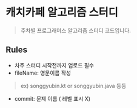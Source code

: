 # 캐치카페 알고리즘 스터디

> 주차별 프로그래머스 알고리즘 스터디 코드입니다.

## Rules
* 차주 스터디 시작전까지 업로드 필수
* fileName: 영문이름 작성
> ex) songgyubin.kt  or songgyubin.java 등등
* commit: 문제 이름 ( 레벨 표시 X)
